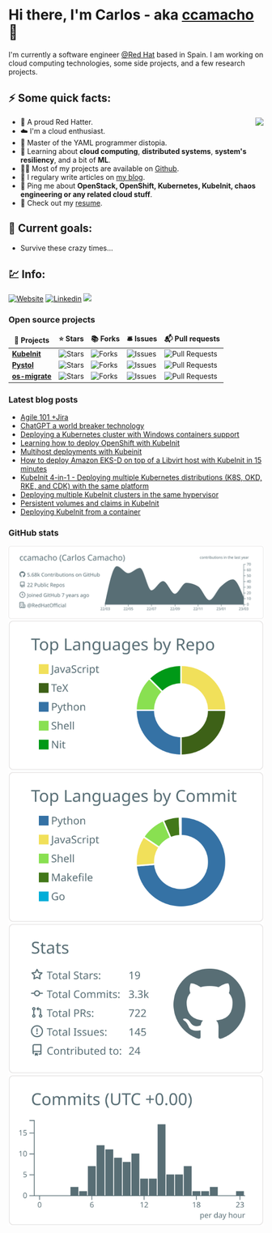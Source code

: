 # Hi there, I'm Carlos - aka [ccamacho][website] :wave:

I'm currently a software engineer [@Red Hat](https://www.redhat.com) based in Spain. I am working on cloud computing technologies,
some side projects, and a few research projects.

## :zap: Some quick facts:

<img align="right" src="https://media1.giphy.com/media/13HgwGsXF0aiGY/giphy.gif" />

- :cowboy_hat_face: A proud Red Hatter.
- :cloud: I'm a cloud enthusiast.
- :clown_face: Master of the YAML programmer distopia.
- :monocle_face: Learning about <strong>cloud computing</strong>, <strong>distributed systems</strong>, <strong>system's resiliency</strong>, and a bit of <strong>ML</strong>.
- :technologist: Most of my projects are available on <a href="https://github.com/ccamacho">Github</a>.
- :book: I regulary write articles on <a href="https://www.pubstack.com">my blog</a>.
- :speech_balloon: Ping me about <strong>OpenStack, OpenShift, Kubernetes, KubeInit, chaos engineering or any related cloud stuff</strong>.
- :orange_book: Check out my <a href="https://www.pubstack.com/cv">resume</a>.

## :dart: Current goals:
- Survive these crazy times...

## :chart: Info:

[![Website](https://img.shields.io/website?label=www.pubstack.com&style=flat-square&url=https%3A%2F%2Fwww.pubstack.com)](https://www.pubstack.com)
[![Linkedin](https://img.shields.io/badge/linkedin-%230077B5.svg?&style=flat-square&logo=linkedin&logoColor=white)](https://linkedin.com/in/carlosdcg)
[![](https://komarev.com/ghpvc/?username=ccamacho&color=green&style=flat-square)](https://github.com/ccamacho)

<h3>Open source projects</h3>
<table>
  <thead align="center">
    <tr border: none;>
      <td><b>🎁 Projects</b></td>
      <td><b>⭐ Stars</b></td>
      <td><b>📚 Forks</b></td>
      <td><b>🛎 Issues</b></td>
      <td><b>📬 Pull requests</b></td>
    </tr>
  </thead>
  <tbody>
    <tr>
      <td><a href="https://github.com/kubeinit/kubeinit"><b>KubeInit</b></a></td>
      <td><img alt="Stars" src="https://img.shields.io/github/stars/kubeinit/kubeinit?style=flat-square&labelColor=343b41"/></td>
      <td><img alt="Forks" src="https://img.shields.io/github/forks/kubeinit/kubeinit?style=flat-square&labelColor=343b41"/></td>
      <td><img alt="Issues" src="https://img.shields.io/github/issues/kubeinit/kubeinit?style=flat-square&labelColor=343b41"/></td>
      <td><img alt="Pull Requests" src="https://img.shields.io/github/issues-pr/kubeinit/kubeinit?style=flat-square&labelColor=343b41"/></td>
    </tr>
	  <tr>
      <td><a href="https://github.com/pystol/pystol"><b>Pystol</b></a></td>
      <td><img alt="Stars" src="https://img.shields.io/github/stars/pystol/pystol?style=flat-square&labelColor=343b41"/></td>
      <td><img alt="Forks" src="https://img.shields.io/github/forks/pystol/pystol?style=flat-square&labelColor=343b41"/></td>
      <td><img alt="Issues" src="https://img.shields.io/github/issues/pystol/pystol?style=flat-square&labelColor=343b41"/></td>
      <td><img alt="Pull Requests" src="https://img.shields.io/github/issues-pr/pystol/pystol?style=flat-square&labelColor=343b41"/></td>
    </tr>
    <tr>
      <td><a href="https://github.com/os-migrate/os-migrate"><b>os-migrate</b></a></td>
      <td><img alt="Stars" src="https://img.shields.io/github/stars/os-migrate/os-migrate?style=flat-square&labelColor=343b41"/></td>
      <td><img alt="Forks" src="https://img.shields.io/github/forks/os-migrate/os-migrate?style=flat-square&labelColor=343b41"/></td>
      <td><img alt="Issues" src="https://img.shields.io/github/issues/os-migrate/os-migrate?style=flat-square&labelColor=343b41"/></td>
      <td><img alt="Pull Requests" src="https://img.shields.io/github/issues-pr/os-migrate/os-migrate?style=flat-square&labelColor=343b41"/></td>
    </tr>
  </tbody>
</table>

### Latest blog posts
<!-- BLOG-POST-LIST:START -->
- [Agile 101 +Jira](https://www.pubstack.com/blog/2023/03/23/Agile-101.html)
- [ChatGPT a world breaker technology](https://www.pubstack.com/blog/2022/12/10/chatgpt.html)
- [Deploying a Kubernetes cluster with Windows containers support](https://www.pubstack.com/blog/2022/06/30/Kubernetes-cluster-with-Windows-containers-support.html)
- [Learning how to deploy OpenShift with KubeInit](https://www.pubstack.com/blog/2021/03/12/Learning-how-to-deploy-OpenShift-with-KubeInit.html)
- [Multihost deployments with Kubeinit](https://www.pubstack.com/blog/2021/02/20/Multihost-deployment-with-kubeinit.html)
- [How to deploy Amazon EKS-D on top of a Libvirt host with KubeInit in 15 minutes](https://www.pubstack.com/blog/2020/12/07/How-to-deploy-Amazon-EKS-D-in-a-Libvirt-host.html)
- [KubeInit 4-in-1 - Deploying multiple Kubernetes distributions &lpar;K8S, OKD, RKE, and CDK&rpar; with the same platform](https://www.pubstack.com/blog/2020/10/19/KubeInit-4-in-1-Deploying-multiple-Kubernetes-distributions-K8S-OKD-RKE-and-CDK-with-the-same-platform.html)
- [Deploying multiple KubeInit clusters in the same hypervisor](https://www.pubstack.com/blog/2020/10/04/Multiple-KubeInit-clusters-in-the-same-hypervisor.html)
- [Persistent volumes and claims in KubeInit](https://www.pubstack.com/blog/2020/09/28/Persistent-volumes-and-claims-in-KubeInit.html)
- [Deploying KubeInit from a container](https://www.pubstack.com/blog/2020/09/11/Deploying-KubeInit-from-a-container.html)
<!-- BLOG-POST-LIST:END -->

### GitHub stats

[![](https://raw.githubusercontent.com/ccamacho/ccamacho/master/profile-summary-card-output/default/0-profile-details.svg)](https://github.com/vn7n24fzkq/github-profile-summary-cards)
[![](https://raw.githubusercontent.com/ccamacho/ccamacho/master/profile-summary-card-output/default/1-repos-per-language.svg)](https://github.com/vn7n24fzkq/github-profile-summary-cards) [![](https://raw.githubusercontent.com/ccamacho/ccamacho/master/profile-summary-card-output/default/2-most-commit-language.svg)](https://github.com/vn7n24fzkq/github-profile-summary-cards)
[![](https://raw.githubusercontent.com/ccamacho/ccamacho/master/profile-summary-card-output/default/3-stats.svg)](https://github.com/vn7n24fzkq/github-profile-summary-cards) [![](https://raw.githubusercontent.com/ccamacho/ccamacho/master/profile-summary-card-output/default/4-productive-time.svg)](https://github.com/vn7n24fzkq/github-profile-summary-cards)

[website]: https://www.pubstack.com
[linkedin]: https://linkedin.com/in/carlosdcg
